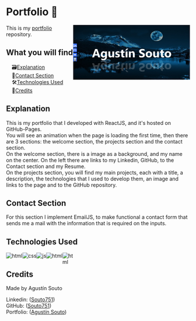 # Portfolio :briefcase:

<img src="https://github.com/Souto751/project-imgs/blob/main/portfolio.jpg?raw=true" alt="html" width="320px" align="right" />
This is my <a href="https://souto751.github.io/portfolio/" target="_blank" rel="noreferrer">portfolio</a> repository. <br />

## What you will find

&nbsp;&nbsp;&nbsp;&nbsp;:card_file_box:<a href="#explanation">Explanation</a><br/>
&nbsp;&nbsp;&nbsp;&nbsp;:email:<a href="#contact">Contact Section</a><br/>
&nbsp;&nbsp;&nbsp;&nbsp;:hammer_and_wrench:<a href="#tech">Technologies Used</a><br/>
&nbsp;&nbsp;&nbsp;&nbsp;:adult:<a href="#credits">Credits</a><br/>

<div id="explanation"></div>

## Explanation

This is my portfolio that I developed with ReactJS, and it's hosted on GitHub-Pages.<br/>
You will see an animation when the page is loading the first time, then there are 3 sections: the welcome section, the projects section and the contact section.<br/>
On the welcome section, there is a image as a background, and my name on the center. On the left there are links to my Linkedin, GitHub, to the Contact section and my Resume.<br/>
On the projects section, you will find my main projects, each with a title, a description, the technologies that I used to develop them, an image and links to the page and to the GitHub repository.<br/>

<div id="contact"></div>

## Contact Section

For this section I implement EmailJS, to make functional a contact form that sends me a mail with the information that is required on the inputs.

<div id="tech"></div>

## Technologies Used

<img src="https://icon-icons.com/icons2/2107/PNG/32/file_type_html_icon_130541.png" alt="html" align="left" />
<img src="https://icon-icons.com/icons2/2107/PNG/32/file_type_css_icon_130661.png" alt="css" align="left" />
<img src="https://icon-icons.com/icons2/2108/PNG/32/javascript_icon_130900.png" alt="js" align="left" />
<img src="https://icon-icons.com/icons2/2415/PNG/32/react_original_logo_icon_146374.png" alt="html" align="left" />
<img src="https://github.com/Souto751/portfolio-react/blob/main/src/images/emailjs.png?raw=true" alt="html" align="left" width="32px" /><br/>

<div id="credits"></div>

## Credits

Made by Agustín Souto

Linkedin: (<a href="https://www.linkedin.com/in/souto751/">Souto751</a>)<br/>
GitHub: (<a href="https://github.com/Souto751">Souto751</a>)<br/>
Portfolio: (<a href="https://souto751.github.io/old-portfolio/">Agustín Souto</a>)<br/>
